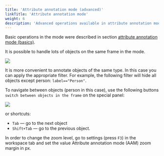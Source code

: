 ```yaml
---
title: 'Attribute annotation mode (advanced)'
linkTitle: 'Attribute annotation mode'
weight: 6
description: 'Advanced operations available in attribute annotation mode.'
---
```


Basic operations in the mode were described in section [attribute annotation mode (basics)](/docs/manual/basics/attribute-annotation-mode-basics/).

It is possible to handle lots of objects on the same frame in the mode.

![](/images/image058_detrac.jpg)

It is more convenient to annotate objects of the same type. In this case you can apply
the appropriate filter. For example, the following filter will
hide all objects except person: `label=="Person"`.

To navigate between objects (person in this case),
use the following buttons `switch between objects in the frame` on the special panel:

![](/images/image026.jpg)

or shortcuts:

- `Tab` — go to the next object
- `Shift+Tab` — go to the previous object.

In order to change the zoom level, go to settings (press `F3`)
in the workspace tab and set the value Attribute annotation mode (AAM) zoom margin in px.